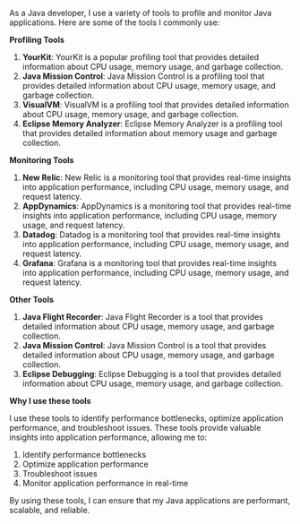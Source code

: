 As a Java developer, I use a variety of tools to profile and monitor Java applications. Here are some of the tools I commonly use:

**Profiling Tools**

1. **YourKit**: YourKit is a popular profiling tool that provides detailed information about CPU usage, memory usage, and garbage collection.
2. **Java Mission Control**: Java Mission Control is a profiling tool that provides detailed information about CPU usage, memory usage, and garbage collection.
3. **VisualVM**: VisualVM is a profiling tool that provides detailed information about CPU usage, memory usage, and garbage collection.
4. **Eclipse Memory Analyzer**: Eclipse Memory Analyzer is a profiling tool that provides detailed information about memory usage and garbage collection.

**Monitoring Tools**

1. **New Relic**: New Relic is a monitoring tool that provides real-time insights into application performance, including CPU usage, memory usage, and request latency.
2. **AppDynamics**: AppDynamics is a monitoring tool that provides real-time insights into application performance, including CPU usage, memory usage, and request latency.
3. **Datadog**: Datadog is a monitoring tool that provides real-time insights into application performance, including CPU usage, memory usage, and request latency.
4. **Grafana**: Grafana is a monitoring tool that provides real-time insights into application performance, including CPU usage, memory usage, and request latency.

**Other Tools**

1. **Java Flight Recorder**: Java Flight Recorder is a tool that provides detailed information about CPU usage, memory usage, and garbage collection.
2. **Java Mission Control**: Java Mission Control is a tool that provides detailed information about CPU usage, memory usage, and garbage collection.
3. **Eclipse Debugging**: Eclipse Debugging is a tool that provides detailed information about CPU usage, memory usage, and garbage collection.

**Why I use these tools**

I use these tools to identify performance bottlenecks, optimize application performance, and troubleshoot issues. These tools provide valuable insights into application performance, allowing me to:

1. Identify performance bottlenecks
2. Optimize application performance
3. Troubleshoot issues
4. Monitor application performance in real-time

By using these tools, I can ensure that my Java applications are performant, scalable, and reliable.
